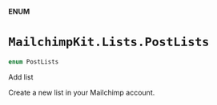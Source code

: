 **ENUM**

# `MailchimpKit.Lists.PostLists`

```swift
enum PostLists
```

Add list

Create a new list in your Mailchimp account.
